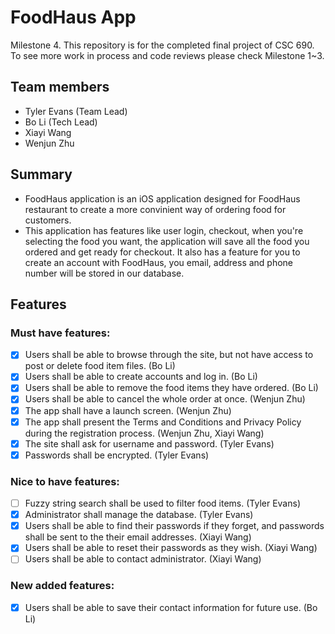 # FoodHaus App
Milestone 4. This repository is for the completed final project of CSC 690. To see more work in process and code reviews please check Milestone 1~3.

## Team members

* Tyler Evans (Team Lead)
* Bo Li (Tech Lead)
* Xiayi Wang
* Wenjun Zhu

## Summary

* FoodHaus application is an iOS application designed for FoodHaus restaurant to create a more convinient way of ordering food for customers. 
* This application has features like user login, checkout, when you're selecting the food you want, the application will save all the food you ordered and get ready for checkout. It also has a feature for you to create an account with FoodHaus, you email, address and phone number will be stored in our database.

## Features

### Must have features:
- [x] Users shall be able to browse through the site, but not have access to post or delete food item files. (Bo Li)
- [x] Users shall be able to create accounts and log in. (Bo Li)
- [x] Users shall be able to remove the food items they have ordered. (Bo Li)
- [x] Users shall be able to cancel the whole order at once. (Wenjun Zhu)
- [x] The app shall have a launch screen. (Wenjun Zhu)
- [x] The app shall present the Terms and Conditions and Privacy Policy during the registration process. (Wenjun Zhu, Xiayi Wang)
- [x] The site shall ask for username and password. (Tyler Evans)
- [x] Passwords shall be encrypted. (Tyler Evans)

### Nice to have features:
- [ ] Fuzzy string search shall be used to filter food items. (Tyler Evans)
- [x] Administrator shall manage the database. (Tyler Evans)
- [x] Users shall be able to find their passwords if they forget, and passwords shall be sent to the their email addresses. (Xiayi Wang)
- [x] Users shall be able to reset their passwords as they wish. (Xiayi Wang)
- [ ] Users shall be able to contact administrator. (Xiayi Wang)

### New added features:
- [x] Users shall be able to save their contact information for future use.  (Bo Li)

